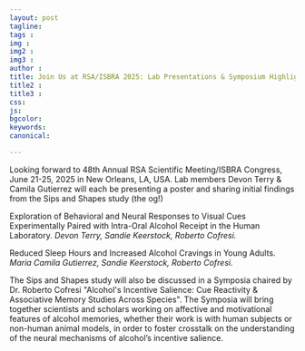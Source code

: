 ```yaml
---
layout: post
tagline: 
tags : 
img : 
img2 : 
img3 : 
author : 
title: Join Us at RSA/ISBRA 2025: Lab Presentations & Symposium Highlights
title2 : 
title3 : 
css: 
js: 
bgcolor: 
keywords: 
canonical:

---
```


Looking forward to 48th Annual RSA Scientific Meeting/ISBRA Congress, June 21-25, 2025 in New Orleans, LA, USA. Lab members Devon Terry & Camila Gutierrez will each be presenting a poster and sharing initial findings from the Sips and Shapes study (the og!)

<p> <i class="fa fa-chevron-right" aria-hidden="true"></i> Exploration of Behavioral and Neural Responses to Visual Cues Experimentally Paired with Intra-Oral Alcohol Receipt in the Human Laboratory. <em> Devon Terry, Sandie Keerstock, Roberto Cofresi.</em> </p>


<p> <i class="fa fa-chevron-right" aria-hidden="true"></i>Reduced Sleep Hours and Increased Alcohol Cravings in Young Adults. <em>Maria Camila Gutierrez, Sandie Keerstock, Roberto Cofresi.</em> </p>


The Sips and Shapes study will also be discussed in a Symposia chaired by Dr. Roberto Cofresi "Alcohol's Incentive Salience: Cue Reactivity & Associative Memory Studies Across Species". The Symposia will bring together scientists and scholars working on affective and motivational features of alcohol memories, whether their work is with human subjects or non-human animal models, in order to foster crosstalk on the understanding of the neural mechanisms of alcohol’s incentive salience. 